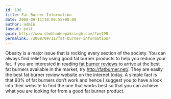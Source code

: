 ```yaml
---
id: 198
title: Fat Burner Information
date: 2008-09-11T10:09:55+00:00
author: admin
layout: post
guid: http://www.shobhadeepaksingh.com/?p=198
permalink: /2008/09/11/fat-burner-information/
---
```

Obesity is a major issue that is rocking every section of the society. You can always find relief by using good fat burner products to help you reduce your fat. If you are interested in reading [fat burner reviews](http://www.fatburner.net/) to arrive at the best fat burners available in the market, try http://fatburner.net/. They are easily the best fat burner review website on the internet today. A simple fact is that 93% of fat burners don&#8217;t work and hence I suggest you to have a look into their website to find the one that works best so that you can achieve what you are looking for from a good fat burner product.